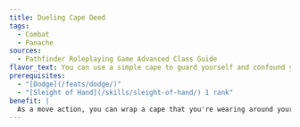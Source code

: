 ```yaml
---
title: Dueling Cape Deed
tags:
  - Combat
  - Panache
sources:
  - Pathfinder Roleplaying Game Advanced Class Guide
flavor_text: You can use a simple cape to guard yourself and confound your foes.
prerequisites:
  - "[Dodge](/feats/dodge/)"
  - "[Sleight of Hand](/skills/sleight-of-hand/) 1 rank"
benefit: |
  As a move action, you can wrap a cape that you're wearing around your arm (removing it if necessary), and treat it as a buckler. If you are using the cape in this way, and an opponent misses you with a melee attack, as an immediate action you can spend 1 panache point to release your cape from your arm and entangle your foe with it. The foe can free itself by using a full-round action to escape or by destroying the cape; a typical cape has hardness 1 and 3 hit points. You can use this feat with items similar in shape and weight to a cape, such as a cloak or a curtain.
---
```


